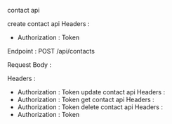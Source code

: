 contact api

create contact api
Headers : 
- Authorization : Token

Endpoint : POST /api/contacts

Request Body :

Headers : 
- Authorization : Token
update contact api
Headers : 
- Authorization : Token
get contact api
Headers : 
- Authorization : Token
delete contact api
Headers : 
- Authorization : Token

